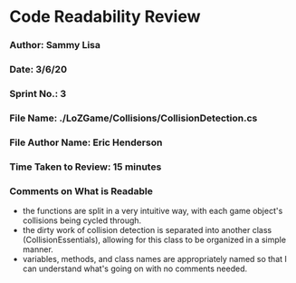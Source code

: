# Code Readability Review

### Author: Sammy Lisa

### Date: 3/6/20

### Sprint No.: 3

### File Name: ./LoZGame/Collisions/CollisionDetection.cs

### File Author Name: Eric Henderson

### Time Taken to Review: 15 minutes

###  Comments on What is Readable
- the functions are split in a very intuitive way, with each game object's collisions being cycled through.
- the dirty work of collision detection is separated into another class (CollisionEssentials), allowing for this class to be organized in a simple manner.
- variables, methods, and class names are appropriately named so that I can understand what's going on with no comments needed.
